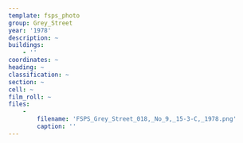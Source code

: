 ```yaml
---
template: fsps_photo
group: Grey_Street
year: '1978'
description: ~
buildings:
    - ''
coordinates: ~
heading: ~
classification: ~
section: ~
cell: ~
film_roll: ~
files:
    -
        filename: 'FSPS_Grey_Street_018,_No_9,_15-3-C,_1978.png'
        caption: ''
---
```

